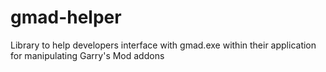 gmad-helper
===========

Library to help developers interface with gmad.exe within their application for manipulating Garry's Mod addons
